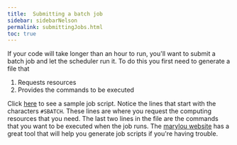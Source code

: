 ```yaml
---
title:  Submitting a batch job
sidebar: sidebarNelson
permalink: submittingJobs.html
toc: true
---
```



If your code will take longer than an hour to run, you'll want to submit
a batch job and let the scheduler run it.  To do this you first need
to generate a file that

1. Requests resources
2. Provides the commands to be executed

Click [here][sampleJobScript] to see a sample job script. Notice the
lines that start with the characters `#SBATCH`.  These lines are where
you request the computing resources that you need.  The last two lines
in the file are the commands that you want to be executed when the job
runs.  The [marylou website][jobscriptgenerator] has a great tool that will help you
generate job scripts if you're having trouble.


[sampleJobScript]: https://byui-physics.github.io/main/pages/Faculty/NelsonL/materialsResearch/sampleJobScript.sh
[jobscriptgenerator]: https://rc.byu.edu/documentation/slurm/script-generator
